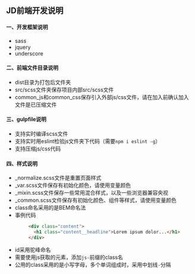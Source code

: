 ## JD前端开发说明
#### 一、开发框架说明
* sass
* jquery
* underscore

#### 二、前端文件目录说明
* dist目录为打包后文件夹
* src/scss文件夹保存项目内部src/scss文件
* common_js和common_css保存引入外部js/css文件，请在加入前确认加入文件是已压缩文件

#### 三、gulpfile说明
* 支持实时编译scss文件
* 支持实时用eslint检验js文件夹下代码（需要`npm i eslint -g`）
* 支持压缩js/css代码

#### 四、样式说明
* _normalize.scss文件是重置页面样式
* _var.scss文件保存有初始化颜色，请使用变量颜色
* _mixin.scss文件保存一些常用混合样式，以及一些浏览器兼容央视
* _common.scss文件保存有初始化颜色、组件等样式，请使用变量颜色
* class命名采用的是BEM命名法
* 事例代码
    ```html
         <div class="content">
           <h1 class="content__headline">Lorem ipsum dolor...</h1>
         </div>  
    ```
* id采用驼峰命名
* 需要使用js获取的元素，添加`js-`前缀的class名
* 公用的class采用的是小写字母，多个单词组成时，采用中划线`-`分隔